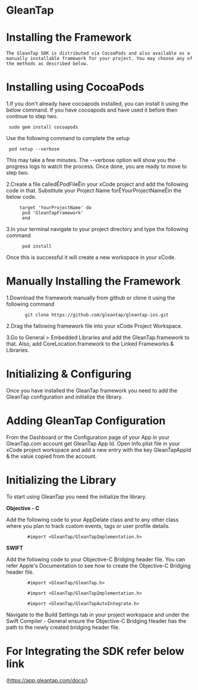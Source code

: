 # GleanTap

# Installing the Framework

    The GleanTap SDK is distributed via CocoaPods and also available as a manually installable framework for your project. You may choose any of the methods as described below.


# Installing using CocoaPods

  1.If you don't already have cocoapods installed, you can install it using the below command. If you have cocoapods and have used it   before then continue to step two.
  
     sudo gem install cocoapods
     
   Use the following command to complete the setup

     pod setup --verbose
     
  This may take a few minutes. The --verbose option will show you the progress logs to  watch the process. Once done, you are ready to  move to step two.


   2.Create a file calledÊPodFileÊin your xCode project and add the following code in that. Substitute your Project Name forÊYourProjectNameÊin the below code.
   
   
         target 'YourProjectName' do    
          pod 'GleanTapFramework' 
          end 


   3.In your terminal navigate to your project directory and type the following command
    
          pod install 
    
   Once this is successful it will create a new workspace in your xCode.





# Manually Installing the Framework


   1.Download the framework manually from github or clone it using the following command
   

           git clone https://github.com/gleantap/gleantap-ios.git 


   2.Drag the fallowing framework file into your xCode Project Workspace.


   3.Go to General > Embedded Libraries and add the GleanTap.framework to that. Also, add CoreLocation.framework to the Linked Frameworks & Libraries.


# Initializing & Configuring 

   Once you have installed the GleanTap framework you need to add the GleanTap configuration and initialize the library.


# Adding GleanTap Configuration

   From the Dashboard or the Configuration page of your App in your GleanTap.com account get GleanTap App Id. Open Info.plist file in your xCode project workspace and add a new entry with the key GleanTapAppId & the value copied from the account.



# Initializing the Library

   To start using GleanTap you need the initialize the library.

****Objective - C****

Add the following code to your AppDelate class and to any other class where you plan to track custom events, tags or user profile details.

            #import <GleanTap/GleanTapImplementation.h>
 
****SWIFT****

   Add the following code to your Objective-C Bridging header file. You can refer Apple's Documentation to see how to create the Objective-C Bridging header file.


            #import <GleanTap/GleanTap.h>

            #import <GleanTap/GleanTapImplementation.h>

            #import <GleanTap/GleanTapAutoIntegrate.h>

  Navigate to the Build Settings tab in your project workspace and under the Swift Compiler - General ensure the Objective-C Bridging Header has the path to the newly created bridging header file.


# For Integrating the SDK refer below link

  (https://app.gleantap.com/docs/)

